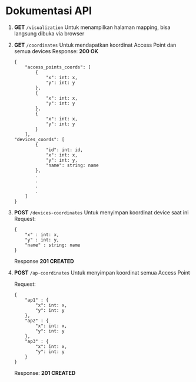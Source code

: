 # Dokumentasi API

1. **GET** `/visualization`
    Untuk menampilkan halaman mapping, bisa langsung dibuka via browser

2. **GET** `/coordinates`
    Untuk mendapatkan koordinat Access Point dan semua devices
    Response: **200 OK**
    ```
    {
        "access_points_coords": [
            {
                "x": int: x,
                "y": int: y
            },
            {
                "x": int: x,
                "y": int: y
            },
            {
                "x": int: x,
                "y": int: y
            }
        ],
    "devices_coords": [
            {
                "id": int: id,
                "x": int: x,
                "y": int: y,
                "name": string: name
            },
            .
            .
            .
            .
        ]
    }
    ```
3. **POST** `/devices-coordinates`
    Untuk menyimpan koordinat device saat ini
    Request:
    ```
    {
    	"x" : int: x,
    	"y" : int: y,
    	"name" : string: name
    }
    ```
    
    Response **201 CREATED**

4. **POST** `/ap-coordinates`
    Untuk menyimpan koordinat semua Access Point

    Request:
    ```
    {
    	"ap1" : {
    		"x": int: x,
    		"y": int: y
    	},
    	"ap2" : {
    		"x": int: x,
    		"y": int: y
    	},
    	"ap3" : {
    		"x": int: x,
    		"y": int: y
    	}
    }
    ```
    
    Response: **201 CREATED**
